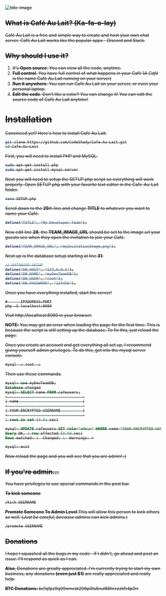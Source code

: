 <s>![title-image](https://i.imgur.com/JH8Brtm.png)
## What is Café Au Lait? (Ka-fa-o-lay)
Café Au Lait is a free and simple way to create and host your own chat server. Café Au Lait works like the popular apps - Discord and Slack.
## Why should I use it?
1. It's **Open source**. You can view all the code, anytime.
2. **Full control**. You have full control of what happens in your Café (A *Café* is the name Café Au Lait running on your server)
3. **Run it anywhere**. You can run Café Au Lait on your server, or even your personal laptop.
4. **Edit the code**. Don't like a color? You can change it! You can edit the source code of Café Au Lait anytime!
# Installation
Convinced yet? Here's how to install Café Au Lait.
```bash
git clone https://github.com/CodeShady/Cafe-Au-Lait.git
cd Cafe-Au-Lait
```
First, you will need to install PHP and MySQL.
```bash
sudo apt-get install php
sudo apt-get install mysql-server
```
Next you will need to setup the SETUP.php script so everything will work properly.
Open SETUP.php with your favorite text editor in the Cafe-Au-Lait folder.
```bash
nano SETUP.php
```
Scroll down to the **25**th line and change **TITLE** to whatever you want to name your Café.
```php
define("TITLE", "My Developer Team");
```
New edit line **28**, the **TEAM_IMAGE_URL** should be set to the image url your guests see when they open the invitation to join your Café.
```php
define("TEAM_IMAGE_URL", "myInvitationImage.png");
```
Next up is the database setup starting at line **31**.
```php
// DATABASE SETUP
define("DB_HOST", "127.0.0.1");
define("DB_NAME", "myDevTeamDB");
define("DB_USER", "root");
define("DB_PASSWORD", "123456");
```

Once you have everything installed, start the server!
```shell
#      IPADDRESS:PORT
php -S localhost:8080
```
Visit http://localhost:8080 in your browser.

**NOTE:** You may get an error when loading the page for the first time. This is because the script is still setting up the database. To fix this, just reload the page.

Once you create an account and get everything all set up, I recommend giving yourself admin privileges.
To do this, get into the mysql server console.
```bash
mysql -u root -p
```
Then use these commands.
```sql
mysql> use myDevTeamDB;
Database changed
mysql> SELECT name FROM cafeusers;
+----------------------------------+
| name                             |
+----------------------------------+
| YOUR-ENCRYPTED-USERNAME          |
+----------------------------------+
1 rows in set (0.01 sec)

mysql> UPDATE cafeusers SET role="admin" WHERE name="YOUR-ENCRYPTED-USERNAME";
Query OK, 1 row affected (0.00 sec)
Rows matched: 1  Changed: 1  Warnings: 0

mysql> exit
```

Now reload the page and you will see that you are admin! ;)

## If you're admin...
You have privileges to use special commands in the post bar.

**To kick someone**
```bash
/kick USERNAME
```
**Promote Someone To Admin Level**
This will allow this person to kick others as well. (*Just be careful, because admins can kick admins.*)
```bash
/promote USERNAME
```

## Donations
I hope I squashed all the bugs in my code--if I didn't, go ahead and post an issue. I'll respond as quick as I can.

**Also**, Donations are greatly appreciated. I'm currently trying to start my own business, any donations **(even just $1)** are really appreciated and really help.

**BTC Donations:**  bc1qfpz9q09xmvsk206p0ts6nul88hrxzzkfr4p0rr
